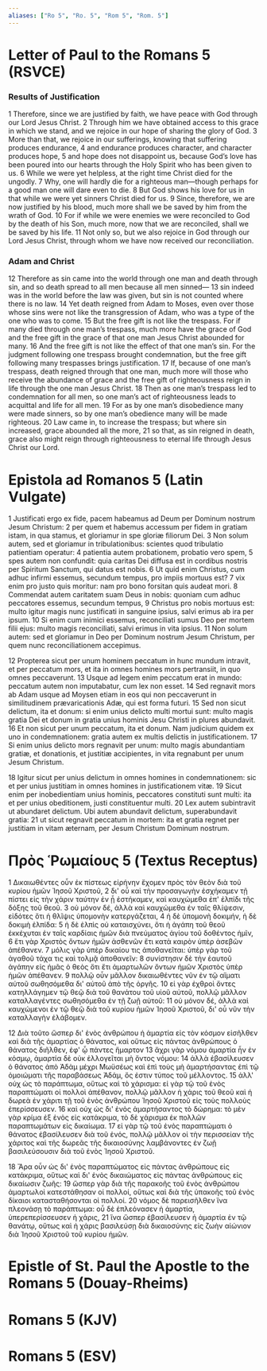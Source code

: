 ```yaml
---
aliases: ["Ro 5", "Ro. 5", "Rom 5", "Rom. 5"]
---
```



# Letter of Paul to the Romans 5 (RSVCE)

### Results of Justification
1 Therefore, since we are justified by faith, we have peace with God through our Lord Jesus Christ.
2 Through him we have obtained access to this grace in which we stand, and we rejoice in our hope of sharing the glory of God.
3 More than that, we rejoice in our sufferings, knowing that suffering produces endurance,
4 and endurance produces character, and character produces hope,
5 and hope does not disappoint us, because God’s love has been poured into our hearts through the Holy Spirit who has been given to us.
6 While we were yet helpless, at the right time Christ died for the ungodly.
7 Why, one will hardly die for a righteous man—though perhaps for a good man one will dare even to die.
8 But God shows his love for us in that while we were yet sinners Christ died for us.
9 Since, therefore, we are now justified by his blood, much more shall we be saved by him from the wrath of God.
10 For if while we were enemies we were reconciled to God by the death of his Son, much more, now that we are reconciled, shall we be saved by his life.
11 Not only so, but we also rejoice in God through our Lord Jesus Christ, through whom we have now received our reconciliation.
### Adam and Christ
12 Therefore as sin came into the world through one man and death through sin, and so death spread to all men because all men sinned—
13 sin indeed was in the world before the law was given, but sin is not counted where there is no law.
14 Yet death reigned from Adam to Moses, even over those whose sins were not like the transgression of Adam, who was a type of the one who was to come.
15 But the free gift is not like the trespass. For if many died through one man’s trespass, much more have the grace of God and the free gift in the grace of that one man Jesus Christ abounded for many.
16 And the free gift is not like the effect of that one man’s sin. For the judgment following one trespass brought condemnation, but the free gift following many trespasses brings justification.
17 If, because of one man’s trespass, death reigned through that one man, much more will those who receive the abundance of grace and the free gift of righteousness reign in life through the one man Jesus Christ.
18 Then as one man’s trespass led to condemnation for all men, so one man’s act of righteousness leads to acquittal and life for all men.
19 For as by one man’s disobedience many were made sinners, so by one man’s obedience many will be made righteous.
20 Law came in, to increase the trespass; but where sin increased, grace abounded all the more,
21 so that, as sin reigned in death, grace also might reign through righteousness to eternal life through Jesus Christ our Lord.


# Epistola ad Romanos 5 (Latin Vulgate)

1 Justificati ergo ex fide, pacem habeamus ad Deum per Dominum nostrum Jesum Christum:
2 per quem et habemus accessum per fidem in gratiam istam, in qua stamus, et gloriamur in spe gloriæ filiorum Dei.
3 Non solum autem, sed et gloriamur in tribulationibus: scientes quod tribulatio patientiam operatur:
4 patientia autem probationem, probatio vero spem,
5 spes autem non confundit: quia caritas Dei diffusa est in cordibus nostris per Spiritum Sanctum, qui datus est nobis.
6 Ut quid enim Christus, cum adhuc infirmi essemus, secundum tempus, pro impiis mortuus est?
7 vix enim pro justo quis moritur: nam pro bono forsitan quis audeat mori.
8 Commendat autem caritatem suam Deus in nobis: quoniam cum adhuc peccatores essemus, secundum tempus,
9 Christus pro nobis mortuus est: multo igitur magis nunc justificati in sanguine ipsius, salvi erimus ab ira per ipsum.
10 Si enim cum inimici essemus, reconciliati sumus Deo per mortem filii ejus: multo magis reconciliati, salvi erimus in vita ipsius.
11 Non solum autem: sed et gloriamur in Deo per Dominum nostrum Jesum Christum, per quem nunc reconciliationem accepimus.

12 Propterea sicut per unum hominem peccatum in hunc mundum intravit, et per peccatum mors, et ita in omnes homines mors pertransiit, in quo omnes peccaverunt.
13 Usque ad legem enim peccatum erat in mundo: peccatum autem non imputabatur, cum lex non esset.
14 Sed regnavit mors ab Adam usque ad Moysen etiam in eos qui non peccaverunt in similitudinem prævaricationis Adæ, qui est forma futuri.
15 Sed non sicut delictum, ita et donum: si enim unius delicto multi mortui sunt: multo magis gratia Dei et donum in gratia unius hominis Jesu Christi in plures abundavit.
16 Et non sicut per unum peccatum, ita et donum. Nam judicium quidem ex uno in condemnationem: gratia autem ex multis delictis in justificationem.
17 Si enim unius delicto mors regnavit per unum: multo magis abundantiam gratiæ, et donationis, et justitiæ accipientes, in vita regnabunt per unum Jesum Christum.

18 Igitur sicut per unius delictum in omnes homines in condemnationem: sic et per unius justitiam in omnes homines in justificationem vitæ.
19 Sicut enim per inobedientiam unius hominis, peccatores constituti sunt multi: ita et per unius obeditionem, justi constituentur multi.
20 Lex autem subintravit ut abundaret delictum. Ubi autem abundavit delictum, superabundavit gratia:
21 ut sicut regnavit peccatum in mortem: ita et gratia regnet per justitiam in vitam æternam, per Jesum Christum Dominum nostrum.


# Πρὸς Ῥωμαίους 5 (Textus Receptus)

1 Δικαιωθέντες οὖν ἐκ πίστεως εἰρήνην ἔχομεν πρὸς τὸν θεὸν διὰ τοῦ κυρίου ἡμῶν Ἰησοῦ Χριστοῦ,
2 δι' οὗ καὶ τὴν προσαγωγὴν ἐσχήκαμεν τῇ πίστει εἰς τὴν χάριν ταύτην ἐν ᾗ ἑστήκαμεν, καὶ καυχώμεθα ἐπ' ἐλπίδι τῆς δόξης τοῦ θεοῦ.
3 οὐ μόνον δέ, ἀλλὰ καὶ καυχώμεθα ἐν ταῖς θλίψεσιν, εἰδότες ὅτι ἡ θλῖψις ὑπομονὴν κατεργάζεται,
4 ἡ δὲ ὑπομονὴ δοκιμήν, ἡ δὲ δοκιμὴ ἐλπίδα:
5 ἡ δὲ ἐλπὶς οὐ καταισχύνει, ὅτι ἡ ἀγάπη τοῦ θεοῦ ἐκκέχυται ἐν ταῖς καρδίαις ἡμῶν διὰ πνεύματος ἁγίου τοῦ δοθέντος ἡμῖν,
6 ἔτι γὰρ Χριστὸς ὄντων ἡμῶν ἀσθενῶν ἔτι κατὰ καιρὸν ὑπὲρ ἀσεβῶν ἀπέθανεν.
7 μόλις γὰρ ὑπὲρ δικαίου τις ἀποθανεῖται: ὑπὲρ γὰρ τοῦ ἀγαθοῦ τάχα τις καὶ τολμᾷ ἀποθανεῖν:
8 συνίστησιν δὲ τὴν ἑαυτοῦ ἀγάπην εἰς ἡμᾶς ὁ θεὸς ὅτι ἔτι ἁμαρτωλῶν ὄντων ἡμῶν Χριστὸς ὑπὲρ ἡμῶν ἀπέθανεν.
9 πολλῷ οὖν μᾶλλον δικαιωθέντες νῦν ἐν τῷ αἵματι αὐτοῦ σωθησόμεθα δι' αὐτοῦ ἀπὸ τῆς ὀργῆς.
10 εἰ γὰρ ἐχθροὶ ὄντες κατηλλάγημεν τῷ θεῷ διὰ τοῦ θανάτου τοῦ υἱοῦ αὐτοῦ, πολλῷ μᾶλλον καταλλαγέντες σωθησόμεθα ἐν τῇ ζωῇ αὐτοῦ:
11 οὐ μόνον δέ, ἀλλὰ καὶ καυχώμενοι ἐν τῷ θεῷ διὰ τοῦ κυρίου ἡμῶν Ἰησοῦ Χριστοῦ, δι' οὗ νῦν τὴν καταλλαγὴν ἐλάβομεν.

12 Διὰ τοῦτο ὥσπερ δι' ἑνὸς ἀνθρώπου ἡ ἁμαρτία εἰς τὸν κόσμον εἰσῆλθεν καὶ διὰ τῆς ἁμαρτίας ὁ θάνατος, καὶ οὕτως εἰς πάντας ἀνθρώπους ὁ θάνατος διῆλθεν, ἐφ' ᾧ πάντες ἥμαρτον
13 ἄχρι γὰρ νόμου ἁμαρτία ἦν ἐν κόσμῳ, ἁμαρτία δὲ οὐκ ἐλλογεῖται μὴ ὄντος νόμου:
14 ἀλλὰ ἐβασίλευσεν ὁ θάνατος ἀπὸ Ἀδὰμ μέχρι Μωϋσέως καὶ ἐπὶ τοὺς μὴ ἁμαρτήσαντας ἐπὶ τῷ ὁμοιώματι τῆς παραβάσεως Ἀδάμ, ὅς ἐστιν τύπος τοῦ μέλλοντος.
15 ἀλλ' οὐχ ὡς τὸ παράπτωμα, οὕτως καὶ τὸ χάρισμα: εἰ γὰρ τῷ τοῦ ἑνὸς παραπτώματι οἱ πολλοὶ ἀπέθανον, πολλῷ μᾶλλον ἡ χάρις τοῦ θεοῦ καὶ ἡ δωρεὰ ἐν χάριτι τῇ τοῦ ἑνὸς ἀνθρώπου Ἰησοῦ Χριστοῦ εἰς τοὺς πολλοὺς ἐπερίσσευσεν.
16 καὶ οὐχ ὡς δι' ἑνὸς ἁμαρτήσαντος τὸ δώρημα: τὸ μὲν γὰρ κρίμα ἐξ ἑνὸς εἰς κατάκριμα, τὸ δὲ χάρισμα ἐκ πολλῶν παραπτωμάτων εἰς δικαίωμα.
17 εἰ γὰρ τῷ τοῦ ἑνὸς παραπτώματι ὁ θάνατος ἐβασίλευσεν διὰ τοῦ ἑνός, πολλῷ μᾶλλον οἱ τὴν περισσείαν τῆς χάριτος καὶ τῆς δωρεᾶς τῆς δικαιοσύνης λαμβάνοντες ἐν ζωῇ βασιλεύσουσιν διὰ τοῦ ἑνὸς Ἰησοῦ Χριστοῦ.

18 Ἄρα οὖν ὡς δι' ἑνὸς παραπτώματος εἰς πάντας ἀνθρώπους εἰς κατάκριμα, οὕτως καὶ δι' ἑνὸς δικαιώματος εἰς πάντας ἀνθρώπους εἰς δικαίωσιν ζωῆς:
19 ὥσπερ γὰρ διὰ τῆς παρακοῆς τοῦ ἑνὸς ἀνθρώπου ἁμαρτωλοὶ κατεστάθησαν οἱ πολλοί, οὕτως καὶ διὰ τῆς ὑπακοῆς τοῦ ἑνὸς δίκαιοι κατασταθήσονται οἱ πολλοί.
20 νόμος δὲ παρεισῆλθεν ἵνα πλεονάσῃ τὸ παράπτωμα: οὗ δὲ ἐπλεόνασεν ἡ ἁμαρτία, ὑπερεπερίσσευσεν ἡ χάρις,
21 ἵνα ὥσπερ ἐβασίλευσεν ἡ ἁμαρτία ἐν τῷ θανάτῳ, οὕτως καὶ ἡ χάρις βασιλεύσῃ διὰ δικαιοσύνης εἰς ζωὴν αἰώνιον διὰ Ἰησοῦ Χριστοῦ τοῦ κυρίου ἡμῶν.


# Epistle of St. Paul the Apostle to the Romans 5 (Douay-Rheims)


# Romans 5 (KJV)


# Romans 5 (ESV)

